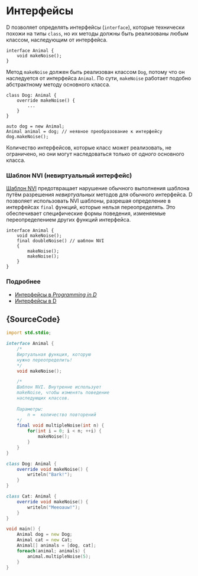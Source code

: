 # Интерфейсы

D позволяет определять интерфейсы (`interface`), которые технически похожи на
типы `class`, но их методы должны быть реализованы любым классом,
наследующим от интерфейса.

    interface Animal {
        void makeNoise();
    }

Метод `makeNoise` должен быть реализован классом `Dog`, потому что он наследуется от
интерфейса `Animal`. По сути, `makeNoise` работает подобно абстрактному методу основного класса.

    class Dog: Animal {
        override makeNoise() {
            ...
        }
    }

    auto dog = new Animal;
    Animal animal = dog; // неявное преобразование к интерфейсу
    dog.makeNoise();

Количество интерфейсов, которые класс может реализовать, не ограничено, но они
могут наследоваться только от *одного* основного класса.

### Шаблон NVI (невиртуальный интерфейс)

[Шаблон NVI](https://en.wikipedia.org/wiki/Non-virtual_interface_pattern)
предотвращает нарушение обычного выполнения шаблона путём разрешения
_невиртуальных_ методов для обычного интерфейса.
D позволяет использовать NVI шаблоны, разрешая определение в интерфейсах `final` функций, которые нельзя переопределять. Это обеспечивает специфические формы поведения, изменяемые переопределением других функций интерфейса.

    interface Animal {
        void makeNoise();
        final doubleNoise() // шаблон NVI
        {
            makeNoise();
            makeNoise();
        }
    }

### Подробнее

- [Интерфейсы в _Programming in D_](http://ddili.org/ders/d.en/interface.html)
- [Интерфейсы в D](https://dlang.org/spec/interface.html)

## {SourceCode}

```d
import std.stdio;

interface Animal {
    /*
    Виртуальная функция, которую
    нужно переопределить!
    */
    void makeNoise();

    /*
    Шаблон NVI. Внутренне использует
    makeNoise, чтобы изменять поведение
    наследующих классов.
    
    Параметры: 
        n =  количество повторений
    */
    final void multipleNoise(int n) {
        for(int i = 0; i < n; ++i) {
            makeNoise();
        }
    }
}

class Dog: Animal {
    override void makeNoise() {
        writeln("Bark!");
    }
}

class Cat: Animal {
    override void makeNoise() {
        writeln("Meeoauw!");
    }
}

void main() {
    Animal dog = new Dog;
    Animal cat = new Cat;
    Animal[] animals = [dog, cat];
    foreach(animal; animals) {
        animal.multipleNoise(5);
    }
}
```
